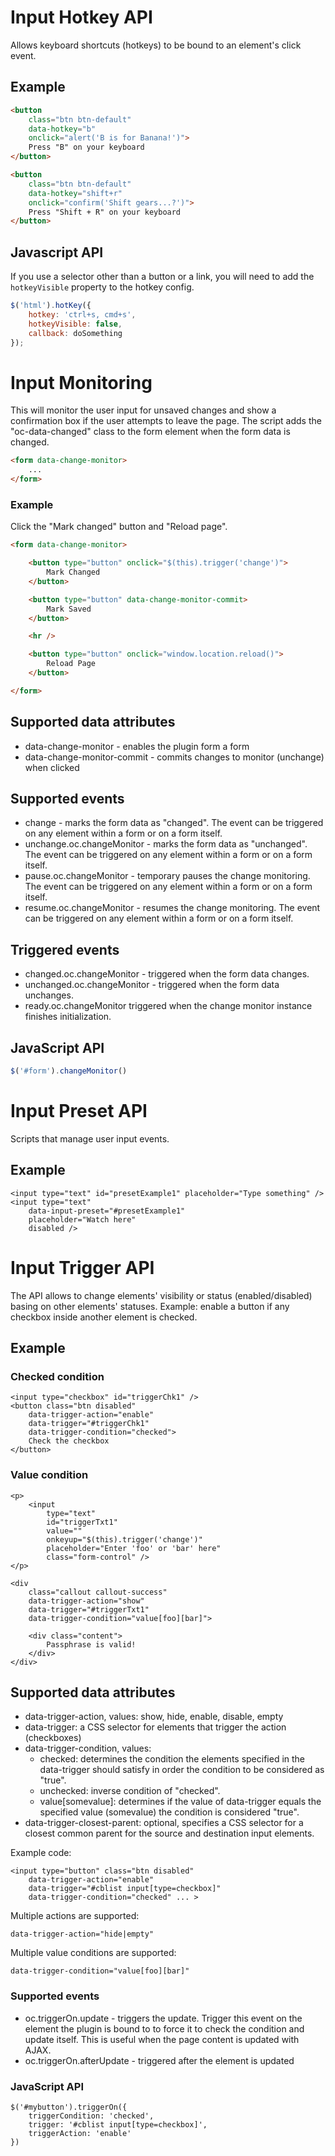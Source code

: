 # Input Hotkey API

Allows keyboard shortcuts (hotkeys) to be bound to an element's click event.

## Example

```html
<button
    class="btn btn-default"
    data-hotkey="b"
    onclick="alert('B is for Banana!')">
    Press "B" on your keyboard
</button>

<button
    class="btn btn-default"
    data-hotkey="shift+r"
    onclick="confirm('Shift gears...?')">
    Press "Shift + R" on your keyboard
</button>
```

## Javascript API

If you use a selector other than a button or a link, you will need to add the `hotkeyVisible` property to the hotkey config.

```js
$('html').hotKey({
    hotkey: 'ctrl+s, cmd+s',
    hotkeyVisible: false,
    callback: doSomething
});
```

# Input Monitoring

This will monitor the user input for unsaved changes and show a confirmation box if the user attempts to leave the page. The script adds the "oc-data-changed" class to the form element when the form data is changed.

```html
<form data-change-monitor>
    ...
</form>
```

### Example

Click the "Mark changed" button and "Reload page".


```html
<form data-change-monitor>

    <button type="button" onclick="$(this).trigger('change')">
        Mark Changed
    </button>

    <button type="button" data-change-monitor-commit>
        Mark Saved
    </button>

    <hr />

    <button type="button" onclick="window.location.reload()">
        Reload Page
    </button>

</form>
```

## Supported data attributes

- data-change-monitor - enables the plugin form a form
- data-change-monitor-commit - commits changes to monitor (unchange) when clicked

## Supported events

- change - marks the form data as "changed". The event can be triggered on any element within a form or on a form itself.
- unchange.oc.changeMonitor - marks the form data as "unchanged". The event can be triggered on any element within a form or on a form itself.
- pause.oc.changeMonitor - temporary pauses the change monitoring. The event can be triggered on any element within a form or on a form itself.
- resume.oc.changeMonitor - resumes the change monitoring. The event can be triggered on any element within a form or on a form itself.

## Triggered events

- changed.oc.changeMonitor - triggered when the form data changes.
- unchanged.oc.changeMonitor - triggered when the form data unchanges.
- ready.oc.changeMonitor triggered when the change monitor instance finishes initialization.

## JavaScript API

```js
$('#form').changeMonitor()
```

# Input Preset API

Scripts that manage user input events.

## Example

    <input type="text" id="presetExample1" placeholder="Type something" />
    <input type="text"
        data-input-preset="#presetExample1"
        placeholder="Watch here"
        disabled />

# Input Trigger API

The API allows to change elements' visibility or status (enabled/disabled) basing on other elements' statuses. Example: enable a button if any checkbox inside another element is checked.

## Example

### Checked condition

    <input type="checkbox" id="triggerChk1" />
    <button class="btn disabled"
        data-trigger-action="enable"
        data-trigger="#triggerChk1"
        data-trigger-condition="checked">
        Check the checkbox
    </button>

### Value condition

    <p>
        <input
            type="text"
            id="triggerTxt1"
            value=""
            onkeyup="$(this).trigger('change')"
            placeholder="Enter 'foo' or 'bar' here"
            class="form-control" />
    </p>

    <div
        class="callout callout-success"
        data-trigger-action="show"
        data-trigger="#triggerTxt1"
        data-trigger-condition="value[foo][bar]">

        <div class="content">
            Passphrase is valid!
        </div>
    </div>


## Supported data attributes

- data-trigger-action, values: show, hide, enable, disable, empty
- data-trigger: a CSS selector for elements that trigger the action (checkboxes)
- data-trigger-condition, values:
    - checked: determines the condition the elements specified in the data-trigger should satisfy in order the condition to be considered as "true".
    - unchecked: inverse condition of "checked".
    - value[somevalue]: determines if the value of data-trigger equals the specified value (somevalue) the condition is considered "true".
- data-trigger-closest-parent: optional, specifies a CSS selector for a closest common parent for the source and destination input elements.

Example code:

    <input type="button" class="btn disabled"
        data-trigger-action="enable"
        data-trigger="#cblist input[type=checkbox]"
        data-trigger-condition="checked" ... >

Multiple actions are supported:

    data-trigger-action="hide|empty"

Multiple value conditions are supported:

    data-trigger-condition="value[foo][bar]"


### Supported events

- oc.triggerOn.update - triggers the update. Trigger this event on the element the plugin is bound to to force it to check the condition and update itself. This is useful when the page content is updated with AJAX.
- oc.triggerOn.afterUpdate - triggered after the element is updated

### JavaScript API

    $('#mybutton').triggerOn({
        triggerCondition: 'checked',
        trigger: '#cblist input[type=checkbox]',
        triggerAction: 'enable'
    })
